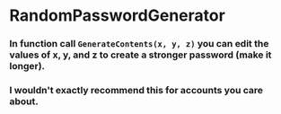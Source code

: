 # RandomPasswordGenerator
 
### In function call ```GenerateContents(x, y, z)``` you can edit the values of x, y, and z to create a stronger password (make it longer). 
### I wouldn't exactly recommend this for accounts you care about.

